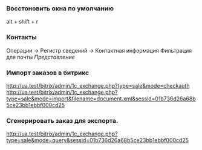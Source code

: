 ### Восстоновить окна по умолчанию
alt + shift + r
### Контакты
Операции -> Регистр сведений -> Контактная информация
Фильтрация для почты *Представление*
### Импорт заказов в битрикс
http://ua.test/bitrix/admin/1c_exchange.php?type=sale&mode=checkauth
http://ua.test/bitrix/admin/1c_exchange.php?type=sale&mode=import&filename=document.xml&sessid=01b736d26a68b5ce23bb1ebbf000cd25
### Сгенерировать заказ для экспорта.
http://ua.test/bitrix/admin/1c_exchange.php?type=sale&mode=query&sessid=01b736d26a68b5ce23bb1ebbf000cd25
